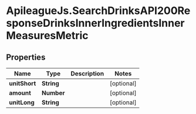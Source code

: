 # ApileagueJs.SearchDrinksAPI200ResponseDrinksInnerIngredientsInnerMeasuresMetric

## Properties

Name | Type | Description | Notes
------------ | ------------- | ------------- | -------------
**unitShort** | **String** |  | [optional] 
**amount** | **Number** |  | [optional] 
**unitLong** | **String** |  | [optional] 


